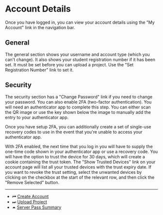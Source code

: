 # Account Details

Once you have logged in, you can view your account details using the
"My Account" link in the navigation bar.

## General

The general section shows your username and account type (which you
can't change). It also shows your student registration number if it
has been set. It must be set before you can upload a project. Use
the "Set Registration Number" link to set it.

## Security

The security section has a "Change Password" link if you need to
change your password. You can also enable 2FA (two-factor
authentication). You will need an authenticator app to complete this
step. You can either scan the QR image or use the key shown below
the image to manually add the entry to your authenticator app.

Once you have setup 2FA, you can additionally create a set of
single-use recovery codes to use in the event that you're unable to
access your authenticator app.

With 2FA enabled, the next time that you log in you will have to
supply the one-time code shown in your authenticator app or use a
recovery code. You will have the option to trust the device for 30
days, which will create a cookie containing the trust token. The
"Show Trusted Devices" link on your account page will list all your
trusted devices with the trust expiry date. If you want to revoke
the trust setting, select the unwanted devices by clicking on the
checkbox at the start of the relevant row, and then click the
"Remove Selected" button.

---

 - &#x23EE; [Create Account](create-account.md)
 - &#x23ED; [Upload Project](upload-project.md)
 - &#x23F6; [Server Pass Summary](README.md)
